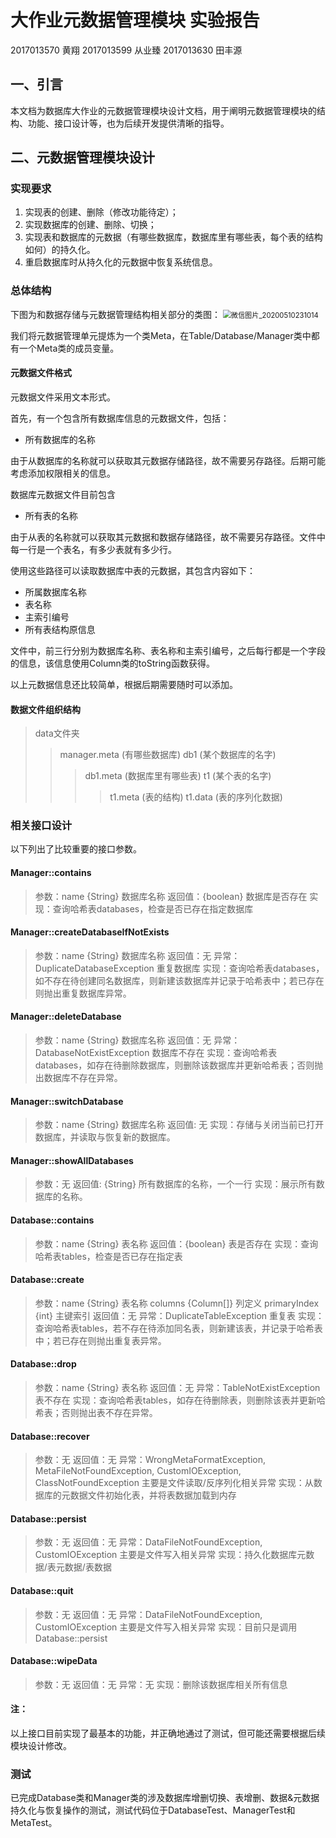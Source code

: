 大作业元数据管理模块 实验报告
===

2017013570 黄翔
2017013599 从业臻
2017013630 田丰源


## 一、引言

本文档为数据库大作业的元数据管理模块设计文档，用于阐明元数据管理模块的结构、功能、接口设计等，也为后续开发提供清晰的指导。

## 二、元数据管理模块设计

### 实现要求

1.	实现表的创建、删除（修改功能待定）；
2.	实现数据库的创建、删除、切换；
3.	实现表和数据库的元数据（有哪些数据库，数据库里有哪些表，每个表的结构如何）的持久化。
4.	重启数据库时从持久化的元数据中恢复系统信息。


### 总体结构

下图为和数据存储与元数据管理结构相关部分的类图：
<img src="C:\Users\13731\Desktop\微信图片_20200510231014.png" alt="微信图片_20200510231014" style="zoom:80%;" />

我们将元数据管理单元提炼为一个类Meta，在Table/Database/Manager类中都有一个Meta类的成员变量。

#### 元数据文件格式

元数据文件采用文本形式。

首先，有一个包含所有数据库信息的元数据文件，包括：
* 所有数据库的名称

由于从数据库的名称就可以获取其元数据存储路径，故不需要另存路径。后期可能考虑添加权限相关的信息。

数据库元数据文件目前包含
* 所有表的名称

由于从表的名称就可以获取其元数据和数据存储路径，故不需要另存路径。文件中每一行是一个表名，有多少表就有多少行。

使用这些路径可以读取数据库中表的元数据，其包含内容如下：
* 所属数据库名称
* 表名称
* 主索引编号
* 所有表结构原信息

文件中，前三行分别为数据库名称、表名称和主索引编号，之后每行都是一个字段的信息，该信息使用Column类的toString函数获得。

以上元数据信息还比较简单，根据后期需要随时可以添加。

#### 数据文件组织结构

>data文件夹
>> manager.meta (有哪些数据库)
>> db1 (某个数据库的名字)
>> > db1.meta (数据库里有哪些表)
>> > t1 (某个表的名字)
>> > > t1.meta (表的结构)
>> > > t1.data (表的序列化数据)

### 相关接口设计

以下列出了比较重要的接口参数。

#### Manager::contains
> 参数：name {String} 数据库名称
> 返回值：{boolean} 数据库是否存在
> 实现：查询哈希表databases，检查是否已存在指定数据库

#### Manager::createDatabaseIfNotExists
> 参数：name {String} 数据库名称
> 返回值：无
> 异常：DuplicateDatabaseException 重复数据库
> 实现：查询哈希表databases，如不存在待创建同名数据库，则新建该数据库并记录于哈希表中；若已存在则抛出重复数据库异常。

#### Manager::deleteDatabase
> 参数：name {String} 数据库名称
> 返回值：无
> 异常：DatabaseNotExistException 数据库不存在
> 实现：查询哈希表databases，如存在待删除数据库，则删除该数据库并更新哈希表；否则抛出数据库不存在异常。

#### Manager::switchDatabase
> 参数：name {String} 数据库名称
> 返回值: 无
> 实现：存储与关闭当前已打开数据库，并读取与恢复新的数据库。

#### Manager::showAllDatabases
> 参数：无
> 返回值: {String} 所有数据库的名称，一个一行
> 实现：展示所有数据库的名称。

#### Database::contains
> 参数：name {String} 表名称
> 返回值：{boolean} 表是否存在
> 实现：查询哈希表tables，检查是否已存在指定表

#### Database::create
> 参数：name {String} 表名称 
> columns {Column[]} 列定义
> primaryIndex {int} 主键索引
> 返回值：无
> 异常：DuplicateTableException 重复表
> 实现：查询哈希表tables，若不存在待添加同名表，则新建该表，并记录于哈希表中；若已存在则抛出重复表异常。

#### Database::drop
> 参数：name {String} 表名称
> 返回值：无
> 异常：TableNotExistException 表不存在
> 实现：查询哈希表tables，如存在待删除表，则删除该表并更新哈希表；否则抛出表不存在异常。

#### Database::recover
> 参数：无
> 返回值：无
> 异常：WrongMetaFormatException, MetaFileNotFoundException, CustomIOException, ClassNotFoundException 主要是文件读取/反序列化相关异常
> 实现：从数据库的元数据文件初始化表，并将表数据加载到内存

#### Database::persist
> 参数：无
> 返回值：无
> 异常：DataFileNotFoundException, CustomIOException 主要是文件写入相关异常
> 实现：持久化数据库元数据/表元数据/表数据

#### Database::quit
> 参数：无
> 返回值：无
> 异常：DataFileNotFoundException, CustomIOException 主要是文件写入相关异常
> 实现：目前只是调用Database::persist

#### Database::wipeData
> 参数：无
> 返回值：无
> 异常：无
> 实现：删除该数据库相关所有信息

#### 注：
以上接口目前实现了最基本的功能，并正确地通过了测试，但可能还需要根据后续模块设计修改。

### 测试

已完成Database类和Manager类的涉及数据库增删切换、表增删、数据&元数据持久化与恢复操作的测试，测试代码位于DatabaseTest、ManagerTest和MetaTest。